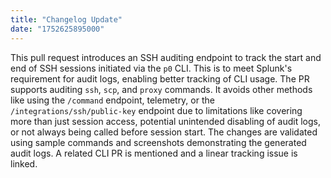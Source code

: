 ```yaml
---
title: "Changelog Update"
date: "1752625895000"
---
```


This pull request introduces an SSH auditing endpoint to track the start and end of SSH sessions initiated via the `p0` CLI. This is to meet Splunk's requirement for audit logs, enabling better tracking of CLI usage. The PR supports auditing `ssh`, `scp`, and `proxy` commands. It avoids other methods like using the `/command` endpoint, telemetry, or the `/integrations/ssh/public-key` endpoint due to limitations like covering more than just session access, potential unintended disabling of audit logs, or not always being called before session start. The changes are validated using sample commands and screenshots demonstrating the generated audit logs.  A related CLI PR is mentioned and a linear tracking issue is linked.

